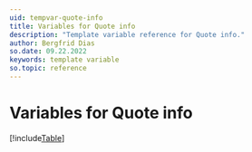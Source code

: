 ```yaml
---
uid: tempvar-quote-info
title: Variables for Quote info
description: "Template variable reference for Quote info."
author: Bergfrid Dias
so.date: 09.22.2022
keywords: template variable
so.topic: reference
---
```


# Variables for Quote info

[!include[Table](../../../../../common/includes/variable/table-quote-info.md)]
